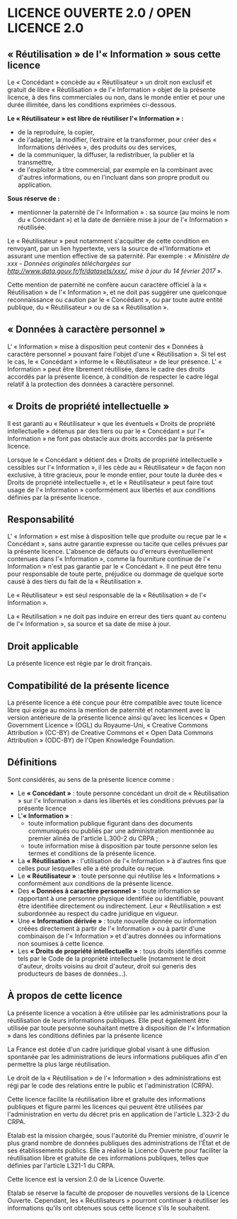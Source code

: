 # LICENCE OUVERTE 2.0 / OPEN LICENCE 2.0

## « Réutilisation » de l'« Information » sous cette licence

Le « Concédant » concède au « Réutilisateur » un droit non exclusif et gratuit de libre « Réutilisation » de l'« Information » objet de la présente licence, à des fins commerciales ou non, dans le monde entier et pour une durée illimitée, dans les conditions exprimées ci-dessous.

**Le « Réutilisateur » est libre de réutiliser l'« Information » :**

- de la reproduire, la copier,
- de l‘adapter, la modifier, l‘extraire et la transformer, pour créer des « Informations dérivées », des produits ou des services,
- de la communiquer, la diffuser, la redistribuer, la publier et la transmettre,
- de l'exploiter à titre commercial, par exemple en la combinant avec d'autres informations, ou en l'incluant dans son propre produit ou application.

**Sous réserve de :**

- mentionner la paternité de l'« Information » : sa source (au moins le nom du « Concédant ») et la date de dernière mise à jour de l'« Information » réutilisée.

Le « Réutilisateur » peut notamment s'acquitter de cette condition en renvoyant, par un lien hypertexte, vers la source de «l'Information» et assurant une mention effective de sa paternité.
Par exemple : *« Ministère de xxx - Données originales téléchargées sur http://www.data.gouv.fr/fr/datasets/xxx/, mise à jour du 14 février 2017 »*.

Cette mention de paternité ne confère aucun caractère officiel à la « Réutilisation » de l'« Information », et ne doit pas suggérer une quelconque reconnaissance ou caution par le « Concédant », ou par toute autre entité publique, du « Réutilisateur » ou de sa « Réutilisation ».

## « Données à caractère personnel »

L‘ « Information » mise à disposition peut contenir des « Données à caractère personnel » pouvant faire l'objet d'une « Réutilisation ». Si tel est le cas, le « Concédant » informe le « Réutilisateur » de leur présence. L' « Information » peut être librement réutilisée, dans le cadre des droits accordés par la présente licence, à condition de respecter le cadre légal relatif à la protection des données à caractère personnel.

## « Droits de propriété intellectuelle »

Il est garanti au « Réutilisateur » que les éventuels « Droits de propriété intellectuelle » détenus par des tiers ou par le « Concédant » sur l'« Information » ne font pas obstacle aux droits accordés par la présente licence.

Lorsque le « Concédant » détient des « Droits de propriété intellectuelle » cessibles sur l'« Information », il les cède au « Réutilisateur » de façon non exclusive, à titre gracieux, pour le monde entier, pour toute la durée des « Droits de propriété intellectuelle », et le « Réutilisateur » peut faire tout usage de l'« Information » conformément aux libertés et aux conditions définies par la présente licence.

## Responsabilité

L' « Information » est mise à disposition telle que produite ou reçue par le « Concédant », sans autre garantie expresse ou tacite que celles prévues par la présente licence. L'absence de défauts ou d'erreurs éventuellement contenues dans l'« Information », comme la fourniture continue de l'« Information » n'est pas garantie par le « Concédant ». Il ne peut être tenu pour responsable de toute perte, préjudice ou dommage de quelque sorte causé à des tiers du fait de la « Réutilisation ».

Le « Réutilisateur » est seul responsable de la « Réutilisation » de l'« Information ».

La « Réutilisation » ne doit pas induire en erreur des tiers quant au contenu de l'« Information », sa source et sa date de mise à jour.

## Droit applicable

La présente licence est régie par le droit français.

## Compatibilité de la présente licence

La présente licence a été conçue pour être compatible avec toute licence libre qui exige au moins la mention de paternité et notamment avec la version antérieure de la présente licence ainsi qu'avec les licences « Open Government Licence » (OGL) du Royaume-Uni, « Creative Commons Attribution » (CC-BY) de Creative Commons et « Open Data Commons Attribution » (ODC-BY) de l'Open Knowledge Foundation.

## Définitions

Sont considérés, au sens de la présente licence comme :

- Le **« Concédant »** : toute personne concédant un droit de « Réutilisation » sur l'« Information » dans les libertés et les conditions prévues par la présente licence
- L'**« Information »** :
  - toute information publique figurant dans des documents communiqués ou publiés par une administration mentionnée au premier alinéa de l'article L.300-2 du CRPA ;
  - toute information mise à disposition par toute personne selon les termes et conditions de la présente licence.
- La **« Réutilisation »** : l'utilisation de l'« Information » à d'autres fins que celles pour lesquelles elle a été produite ou reçue.
- Le **« Réutilisateur »** : toute personne qui réutilise les « Informations » conformément aux conditions de la présente licence.
- Des **« Données à caractère personnel »** : toute information se rapportant à une personne physique identifiée ou identifiable, pouvant être identifiée directement ou indirectement. Leur « Réutilisation » est subordonnée au respect du cadre juridique en vigueur.
- Une **« Information dérivée »** : toute nouvelle donnée ou information créées directement à partir de l'« Information » ou à partir d'une combinaison de l'« Information » et d'autres données ou informations non soumises à cette licence.
- Les **« Droits de propriété intellectuelle »** : tous droits identifiés comme tels par le Code de la propriété intellectuelle (notamment le droit d'auteur, droits voisins au droit d'auteur, droit sui generis des producteurs de bases de données…).

## À propos de cette licence

La présente licence a vocation à être utilisée par les administrations pour la réutilisation de leurs informations publiques. Elle peut également être utilisée par toute personne souhaitant mettre à disposition de l'« Information » dans les conditions définies par la présente licence

La France est dotée d'un cadre juridique global visant à une diffusion spontanée par les administrations de leurs informations publiques afin d'en permettre la plus large réutilisation.

Le droit de la « Réutilisation » de l'« Information » des administrations est régi par le code des relations entre le public et l'administration (CRPA).

Cette licence facilite la réutilisation libre et gratuite des informations publiques et figure parmi les licences qui peuvent être utilisées par l'administration en vertu du décret pris en application de l'article L.323-2 du CRPA.

Etalab est la mission chargée, sous l'autorité du Premier ministre, d'ouvrir le plus grand nombre de données publiques des administrations de l'État et de ses établissements publics. Elle a réalisé la Licence Ouverte pour faciliter la réutilisation libre et gratuite de ces informations publiques, telles que définies par l'article L321-1 du CRPA.

Cette licence est la version 2.0 de la Licence Ouverte.

Etalab se réserve la faculté de proposer de nouvelles versions de la Licence Ouverte. Cependant, les « Réutilisateurs » pourront continuer à réutiliser les informations qu'ils ont obtenues sous cette licence s'ils le souhaitent.